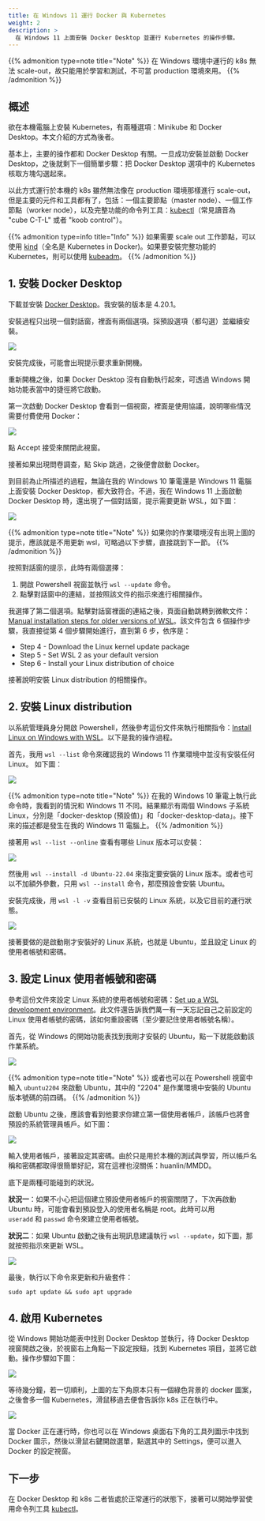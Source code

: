 ```yaml
---
title: 在 Windows 11 運行 Docker 與 Kubernetes
weight: 2
description: >
  在 Windows 11 上面安裝 Docker Desktop 並運行 Kubernetes 的操作步驟。
---
```


{{% admonition type=note title="Note" %}}
在 Windows 環境中運行的 k8s 無法 scale-out，故只能用於學習和測試，不可當 production 環境來用。
{{% /admonition %}}

## 概述

欲在本機電腦上安裝 Kubernetes，有兩種選項：Minikube 和 Docker Desktop。本文介紹的方式為後者。

基本上，主要的操作都和 Docker Desktop 有關。一旦成功安裝並啟動 Docker Desktop，之後就剩下一個簡單步驟：把 Docker Desktop 選項中的 Kubernetes 核取方塊勾選起來。

以此方式運行於本機的 k8s 雖然無法像在 production 環境那樣進行 scale-out，但是主要的元件和工具都有了，包括：一個主要節點（master node）、一個工作節點（worker node），以及完整功能的命令列工具：[kubectl](https://kubernetes.io/docs/reference/kubectl/)（常見讀音為 "cube C-T-L" 或者 "koob control"）。

{{% admonition type=info title="Info" %}}
如果需要 scale out 工作節點，可以使用 [kind](https://kind.sigs.k8s.io)（全名是 Kubernetes in Docker)。如果要安裝完整功能的 Kubernetes，則可以使用 [kubeadm](https://kubernetes.io/docs/reference/setup-tools/kubeadm/)。
{{% /admonition %}}

## 1. 安裝 Docker Desktop

下載並安裝 [Docker Desktop](https://www.docker.com/products/docker-desktop/)。我安裝的版本是 4.20.1。

安裝過程只出現一個對話窗，裡面有兩個選項。採預設選項（都勾選）並繼續安裝。
  
![](installing-docker-desktop-1.png)

安裝完成後，可能會出現提示要求重新開機。

重新開機之後，如果 Docker Desktop 沒有自動執行起來，可透過 Windows 開始功能表當中的捷徑將它啟動。

第一次啟動 Docker Desktop 會看到一個視窗，裡面是使用協議，說明哪些情況需要付費使用 Docker：

![](installing-docker-desktop-2.png)

點 Accept 接受來關閉此視窗。

接著如果出現問卷調查，點 Skip 跳過，之後便會啟動 Docker。

到目前為止所描述的過程，無論在我的 Windows 10 筆電還是 Windows 11 電腦上面安裝 Docker Desktop，都大致符合。不過，我在 Windows 11 上面啟動 Docker Desktop 時，還出現了一個對話窗，提示需要更新 WSL，如下圖：

![](installing-docker-desktop-3.png)

{{% admonition type=note title="Note" %}}
如果你的作業環境沒有出現上圖的提示，應該就是不用更新 wsl，可略過以下步驟，直接跳到下一節。
{{% /admonition %}}

按照對話窗的提示，此時有兩個選擇：

1. 開啟 Powershell 視窗並執行 `wsl --update` 命令。
2. 點擊對話窗中的連結，並按照該文件的指示來進行相關操作。

我選擇了第二個選項。點擊對話窗裡面的連結之後，頁面自動跳轉到微軟文件：[Manual installation steps for older versions of WSL](https://learn.microsoft.com/en-us/windows/wsl/install-manual)。該文件包含 6 個操作步驟，我直接從第 4 個步驟開始進行，直到第 6 步，依序是：

- Step 4 - Download the Linux kernel update package
- Step 5 - Set WSL 2 as your default version
- Step 6 - Install your Linux distribution of choice

接著說明安裝 Linux distribution 的相關操作。

## 2. 安裝 Linux distribution

以系統管理員身分開啟 Powershell，然後參考這份文件來執行相關指令：[Install Linux on Windows with WSL](https://learn.microsoft.com/en-us/windows/wsl/install)。以下是我的操作過程。

首先，我用 `wsl --list` 命令來確認我的 Windows 11 作業環境中並沒有安裝任何 Linux。 如下圖： 

![](installing-docker-desktop-4.png)

{{% admonition type=note title="Note" %}}
在我的 Windows 10 筆電上執行此命令時，我看到的情況和 Windows 11 不同。結果顯示有兩個 Windows 子系統 Linux，分別是「docker-desktop (預設值)」和「docker-desktop-data」。接下來的描述都是發生在我的 Windows 11 電腦上。
{{% /admonition %}}

接著用 `wsl --list --online` 查看有哪些 Linux 版本可以安裝：

![](installing-docker-desktop-5.png)

然後用 `wsl --install -d Ubuntu-22.04` 來指定要安裝的 Linux 版本。或者也可以不加額外參數，只用 `wsl --install` 命令，那麼預設會安裝 Ubuntu。

安裝完成後，用 `wsl -l -v` 查看目前已安裝的 Linux 系統，以及它目前的運行狀態。

![](installing-docker-desktop-6.png)

接著要做的是啟動剛才安裝好的 Linux 系統，也就是 Ubuntu，並且設定 Linux 的使用者帳號和密碼。

## 3. 設定 Linux 使用者帳號和密碼

參考這份文件來設定 Linux 系統的使用者帳號和密碼：[Set up a WSL development environment](https://learn.microsoft.com/zh-tw/windows/wsl/setup/environment)。此文件還告訴我們萬一有一天忘記自己之前設定的 Linux 使用者帳號的密碼，該如何重設密碼（至少要記住使用者帳號名稱）。

首先，從 Windows 的開始功能表找到我剛才安裝的 Ubuntu，點一下就能啟動該作業系統。

![](installing-docker-desktop-7.png)

{{% admonition type=note title="Note" %}}
或者也可以在 Powershell 視窗中輸入 `ubuntu2204` 來啟動 Ubuntu，其中的 "2204" 是作業環境中安裝的 Ubuntu 版本號碼的前四碼。
{{% /admonition %}}
    

啟動 Ubuntu 之後，應該會看到他要求你建立第一個使用者帳戶，該帳戶也將會預設的系統管理員帳戶。如下圖：

![](installing-docker-desktop-8.png)

輸入使用者帳戶，接著設定其密碼。由於只是用於本機的測試與學習，所以帳戶名稱和密碼都取得很簡單好記，寫在這裡也沒關係：huanlin/MMDD。

底下是兩種可能碰到的狀況。

**狀況一**：如果不小心把這個建立預設使用者帳戶的視窗關閉了，下次再啟動 Ubuntu 時，可能會看到預設登入的使用者名稱是 root。此時可以用 `useradd` 和 `passwd` 命令來建立使用者帳號。

**狀況二**：如果 Ubuntu 啟動之後有出現訊息建議執行 `wsl --update`，如下圖，那就按照指示來更新 WSL。

![](installing-docker-desktop-9.png)

最後，執行以下命令來更新和升級套件：

`sudo apt update && sudo apt upgrade`

## 4. 啟用 Kubernetes

從 Windows 開始功能表中找到 Docker Desktop 並執行，待 Docker Desktop 視窗開啟之後，於視窗右上角點一下設定按鈕，找到 Kubernetes 項目，並將它啟動。操作步驟如下圖：

![](docker-desktop-enable-k8s.png)

等待幾分鐘，若一切順利，上圖的左下角原本只有一個綠色背景的 docker 圖案，之後會多一個 Kubernetes，滑鼠移過去便會告訴你 k8s 正在執行中。

![](docker-desktop-k8s-running-state.png)

當 Docker 正在運行時，你也可以在 Windows 桌面右下角的工具列圖示中找到 Docker 圖示，然後以滑鼠右鍵開啟選單，點選其中的 Settings，便可以進入 Docker 的設定視窗。

## 下一步

在 Docker Desktop 和 k8s 二者皆處於正常運行的狀態下，接著可以開始學習使用命令列工具 [kubectl](https://kubernetes.io/docs/reference/kubectl/)。
